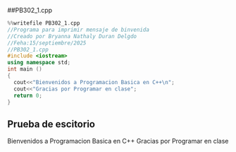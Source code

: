 ##PB302_1.cpp
```  cpp
%%writefile PB302_1.cpp
//Programa para imprimir mensaje de binvenida
//Creado por Bryanna Nathaly Duran Delgdo
//Feha:15/septiembre/2025
//PB302_1.cpp
#include <iostream>
using namespace std;
int main ()
{
  cout<<"Bienvenidos a Programacion Basica en C++\n";
  cout<<"Gracias por Programar en clase";
  return 0; 
}
```
## Prueba de escitorio
Bienvenidos a Programacion Basica en C++
Gracias por Programar en clase
